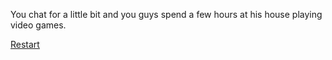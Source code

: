 You chat for a little bit and you guys spend a few hours at his house playing video games.

[Restart](situations/dismissal.md)
